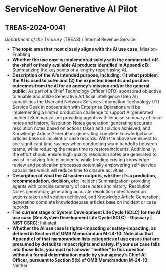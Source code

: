 # ServiceNow Generative AI Pilot
## TREAS-2024-0041
_Department of the Treasury_ (TREAS) / Internal Revenue Service


+ **The topic area that most closely aligns with the AI use case**: Mission-Enabling
+ **Whether the use case is implemented solely with the commercial-off-the-shelf or freely available AI products identified in Appendix B**: Summarizing the key points of a lengthy report using AI.
+ **Description of the AI’s intended purpose, including: (1) what problem the AI is used to solve and (2) the expected benefits and positive outcomes from the AI for an agency’s mission and/or the general public**: As part of a Chief Technology Officer (CTO) sponsored objective to enable and utilize Generative Artificial Intelligence (Gen AI) capabilities the User and Network Services Information Technology (IT) Service Desk in cooperation with Enterprise Operations will be implementing a limited production challenge to support AI generated Incident Summarization; providing agents with concise summary of case notes and history, Resolution Notes generation; generating accurate resolution notes based on actions taken and solution achieved, and Knowledge Article Generation; generating complete knowledgebase articles base on incident or case records. With the above we expect to see significant time savings when conducting warm handoffs between teams, while reducing the mean time to restore incidents. Additionally, the effort should ensure high-quality resolution notes are generated to assist in solving future incidents, while feeding existing knowledge review and publication processes potentially empowering self-service capabilities which will reduce time to closure activities.
+ **Description of what the AI system outputs, whether it’s a prediction, recommendation, decision, etc**: Incident Summarization; providing agents with concise summary of case notes and history, Resolution Notes generation; generating accurate resolution notes based on actions taken and solution achieved, and Knowledge Article Generation; generating complete knowledgebase articles base on incident or case records
+ **The current stage of System Development Life Cycle (SDLC) for the AI use case (See System Development Life Cycle (SDLC) - Glossary | NIST CSRC)**: Initiated
+ **Whether the AI use case is rights-impacting or safety-impacting, as defined in Section 6 of OMB Memorandum M-24-10. Note also that Appendix I of that memorandum lists categories of use cases that are presumed by default to impact rights and safety. If your use case falls into those lists, you must not answer “neither” to this question without a formal determination made by your agency’s Chief AI Officer, pursuant to Section 5(b) of OMB Memorandum M-24-10**: Neither